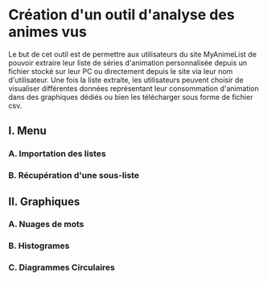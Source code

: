 # Création d'un outil d'analyse des animes vus 

Le but de cet outil est de permettre aux utilisateurs du site MyAnimeList de pouvoir extraire leur liste de séries d'animation personnalisée depuis un fichier stocké sur leur PC ou directement depuis le site via leur nom d'utilisateur. Une fois la liste extraite, les utilisateurs peuvent choisir de visualiser différentes données représentant leur consommation d'animation dans des graphiques dédiés ou bien les télécharger sous forme de fichier csv.

## I. Menu

### A. Importation des listes

### B. Récupération d'une sous-liste

## II. Graphiques

### A. Nuages de mots

### B. Histogrames

### C. Diagrammes Circulaires
